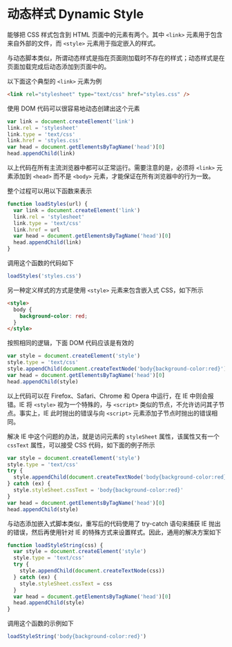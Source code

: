 # 动态样式 Dynamic Style

能够把 CSS 样式包含到 HTML 页面中的元素有两个。其中 `<link>` 元素用于包含来自外部的文件，而 `<style>` 元素用于指定嵌入的样式。

与动态脚本类似，所谓动态样式是指在页面刚加载时不存在的样式；动态样式是在页面加载完成后动态添加到页面中的。

以下面这个典型的 `<link>` 元素为例

```html
<link rel="stylesheet" type="text/css" href="styles.css" />
```

使用 DOM 代码可以很容易地动态创建出这个元素

```js
var link = document.createElement('link')
link.rel = 'stylesheet'
link.type = 'text/css'
link.href = 'styles.css'
var head = document.getElementsByTagName('head')[0]
head.appendChild(link)
```

以上代码在所有主流浏览器中都可以正常运行。需要注意的是，必须将 `<link>` 元素添加到 `<head>` 而不是 `<body>` 元素，才能保证在所有浏览器中的行为一致。

整个过程可以用以下函数来表示

```js
function loadStyles(url) {
  var link = document.createElement('link')
  link.rel = 'stylesheet'
  link.type = 'text/css'
  link.href = url
  var head = document.getElementsByTagName('head')[0]
  head.appendChild(link)
}
```

调用这个函数的代码如下

```js
loadStyles('styles.css')
```

另一种定义样式的方式是使用 `<style>` 元素来包含嵌入式 CSS，如下所示

```html
<style>
  body {
    background-color: red;
  }
</style>
```

按照相同的逻辑，下面 DOM 代码应该是有效的

```js
var style = document.createElement('style')
style.type = 'text/css'
style.appendChild(document.createTextNode('body{background-color:red}'))
var head = document.getElementsByTagName('head')[0]
head.appendChild(style)
```

以上代码可以在 Firefox、Safari、Chrome 和 Opera 中运行，在 IE 中则会报错。IE 将 `<style>` 视为一个特殊的，与 `<script>` 类似的节点，不允许访问其子节点。事实上，IE 此时抛出的错误与向 `<script>` 元素添加子节点时抛出的错误相同。

解决 IE 中这个问题的办法，就是访问元素的 `styleSheet` 属性，该属性又有一个 `cssText` 属性，可以接受 CSS 代码，如下面的例子所示

```js
var style = document.createElement('style')
style.type = 'text/css'
try {
  style.appendChild(document.createTextNode('body{background-color:red}'))
} catch (ex) {
  style.styleSheet.cssText = 'body{background-color:red}'
}
var head = document.getElementsByTagName('head')[0]
head.appendChild(style)
```

与动态添加嵌入式脚本类似，重写后的代码使用了 try-catch 语句来捕获 IE 抛出的错误，然后再使用针对 IE 的特殊方式来设置样式。因此，通用的解决方案如下

```js
function loadStyleString(css) {
  var style = document.createElement('style')
  style.type = 'text/css'
  try {
    style.appendChild(document.createTextNode(css))
  } catch (ex) {
    style.styleSheet.cssText = css
  }
  var head = document.getElementsByTagName('head')[0]
  head.appendChild(style)
}
```

调用这个函数的示例如下

```js
loadStyleString('body{background-color:red}')
```
